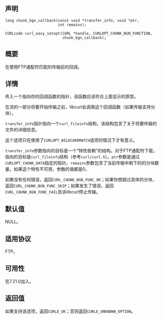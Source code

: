 ## 声明

```
long chunk_bgn_callback(const void *transfer_info, void *ptr,
                        int remains);
 
CURLcode curl_easy_setopt(CURL *handle, CURLOPT_CHUNK_BGN_FUNCTION,
                          chunk_bgn_callback);
```

## 概要

在使用FTP通配符匹配的传输前的回调。

## 详情

传入一个指向你的回调函数的指针，该函数应该符合上面显示的原型。

在流的一部分将要开始传输之前，libcurl会调用这个回调函数（如果传输支持分块）。

`transfer_info`指针指向一个`curl_fileinfo`结构，该结构包含了关于将要传输的文件的详细信息。

这个选项只在使用了`CURLOPT_WILDCARDMATCH`选项的情况下才有意义。

`transfer_info`参数指向的目标是一个“特性依赖”的结构。对于FTP通配符下载，指向的目标是`curl_fileinfo`结构（参考`curl/curl.h`）。`ptr`参数是通过`CURLOPT_CHUNK_DATA`指定的指针。`remains`参数包含了当前传输中剩下的的分块数量。如果这个特性不可用，参数的值都是0。

如果没有任何错误，返回`CURL_CHUNK_BGN_FUNC_OK`；如果你想跳过具体的分块，返回`CURL_CHUNK_BGN_FUNC_SKIP`；如果发生了错误，返回`CURL_CHUNK_BGN_FUNC_FAIL`告诉libcurl停止传输。

## 默认值

NULL。

## 适用协议

FTP。

## 可用性

在7.21.0加入。

## 返回值

如果支持该选项，返回`CURLE_OK`；否则返回`CURLE_UNKNOWN_OPTION`。
